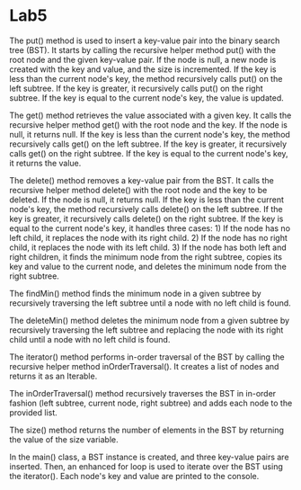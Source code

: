 # Lab5
The put() method is used to insert a key-value pair into the binary search tree (BST). It starts by calling the recursive helper method put() with the root node and the given key-value pair. If the node is null, a new node is created with the key and value, and the size is incremented. If the key is less than the current node's key, the method recursively calls put() on the left subtree. If the key is greater, it recursively calls put() on the right subtree. If the key is equal to the current node's key, the value is updated.

The get() method retrieves the value associated with a given key. It calls the recursive helper method get() with the root node and the key. If the node is null, it returns null. If the key is less than the current node's key, the method recursively calls get() on the left subtree. If the key is greater, it recursively calls get() on the right subtree. If the key is equal to the current node's key, it returns the value.

The delete() method removes a key-value pair from the BST. It calls the recursive helper method delete() with the root node and the key to be deleted. If the node is null, it returns null. If the key is less than the current node's key, the method recursively calls delete() on the left subtree. If the key is greater, it recursively calls delete() on the right subtree. If the key is equal to the current node's key, it handles three cases: 1) If the node has no left child, it replaces the node with its right child. 2) If the node has no right child, it replaces the node with its left child. 3) If the node has both left and right children, it finds the minimum node from the right subtree, copies its key and value to the current node, and deletes the minimum node from the right subtree.

The findMin() method finds the minimum node in a given subtree by recursively traversing the left subtree until a node with no left child is found.

The deleteMin() method deletes the minimum node from a given subtree by recursively traversing the left subtree and replacing the node with its right child until a node with no left child is found.

The iterator() method performs in-order traversal of the BST by calling the recursive helper method inOrderTraversal(). It creates a list of nodes and returns it as an Iterable.

The inOrderTraversal() method recursively traverses the BST in in-order fashion (left subtree, current node, right subtree) and adds each node to the provided list.

The size() method returns the number of elements in the BST by returning the value of the size variable.

In the main() class, a BST instance is created, and three key-value pairs are inserted. Then, an enhanced for loop is used to iterate over the BST using the iterator(). Each node's key and value are printed to the console.
